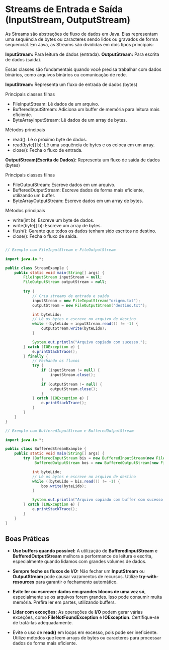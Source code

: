# Streams de Entrada e Saída (InputStream, OutputStream)

As Streams são abstrações de fluxo de dados em Java. Elas representam uma sequência de bytes ou caracteres sendo lidos ou gravados de forma sequencial. Em Java, as Streams são divididas em dois tipos principais:

**InputStream:** Para leitura de dados (entrada).
**OutputStream:** Para escrita de dados (saída).

Essas classes são fundamentais quando você precisa trabalhar com dados binários, como arquivos binários ou comunicação de rede.

**InputStream:** Representa um fluxo de entrada de dados (bytes)

Principais classes filhas

- FileInputStream: Lê dados de um arquivo.
- BufferedInputStream: Adiciona um buffer de memória para leitura mais eficiente.
- ByteArrayInputStream: Lê dados de um array de bytes.

Métodos principais

- read(): Lê o próximo byte de dados.
- read(byte[] b): Lê uma sequência de bytes e os coloca em um array.
- close(): Fecha o fluxo de entrada.

**OutputStream(Escrita de Dados):** Representa um fluxo de saída de dados (bytes)

Principais classes filhas

- FileOutputStream: Escreve dados em um arquivo.
- BufferedOutputStream: Escreve dados de forma mais eficiente, utilizando um buffer.
- ByteArrayOutputStream: Escreve dados em um array de bytes.

Métodos principais

- write(int b): Escreve um byte de dados.
- write(byte[] b): Escreve um array de bytes.
- flush(): Garante que todos os dados tenham sido escritos no destino.
- close(): Fecha o fluxo de saída.

``` Java

// Exemplo com FileInputStream e FileOutputStream

import java.io.*;

public class StreamExample {
    public static void main(String[] args) {
        FileInputStream inputStream = null;
        FileOutputStream outputStream = null;
        
        try {
            // Cria streams de entrada e saída
            inputStream = new FileInputStream("origem.txt");
            outputStream = new FileOutputStream("destino.txt");

            int byteLido;
            // Lê os bytes e escreve no arquivo de destino
            while ((byteLido = inputStream.read()) != -1) {
                outputStream.write(byteLido);
            }

            System.out.println("Arquivo copiado com sucesso.");
        } catch (IOException e) {
            e.printStackTrace();
        } finally {
            // Fechando os fluxos
            try {
                if (inputStream != null) {
                    inputStream.close();
                }
                if (outputStream != null) {
                    outputStream.close();
                }
            } catch (IOException e) {
                e.printStackTrace();
            }
        }
    }
}

// Exemplo com BufferedInputStream e BufferedOutputStream

import java.io.*;

public class BufferedStreamExample {
    public static void main(String[] args) {
        try (BufferedInputStream bis = new BufferedInputStream(new FileInputStream("origem.txt"));
             BufferedOutputStream bos = new BufferedOutputStream(new FileOutputStream("destino.txt"))) {

            int byteLido;
            // Lê os bytes e escreve no arquivo de destino
            while ((byteLido = bis.read()) != -1) {
                bos.write(byteLido);
            }

            System.out.println("Arquivo copiado com buffer com sucesso.");
        } catch (IOException e) {
            e.printStackTrace();
        }
    }
}

```

## Boas Práticas

- **Use buffers quando possível:** A utilização de **BufferedInputStream** e **BufferedOutputStream** melhora a performance de leitura e escrita, especialmente quando lidamos com grandes volumes de dados.

- **Sempre feche os fluxos de I/O:** Não fechar um **InputStream** ou **OutputStream** pode causar vazamentos de recursos. Utilize **try-with-resources** para garantir o fechamento automático.

- **Evite ler ou escrever dados em grandes blocos de uma vez só**, especialmente se os arquivos forem grandes. Isso pode consumir muita memória. Prefira ler em partes, utilizando buffers.

- **Lidar com exceções:** As operações de **I/O** podem gerar várias exceções, como **FileNotFoundException** e **IOException**. Certifique-se de tratá-las adequadamente.

- Evite o uso de **read()** em loops em excesso, pois pode ser ineficiente. Utilize métodos que leem arrays de bytes ou caracteres para processar dados de forma mais eficiente.